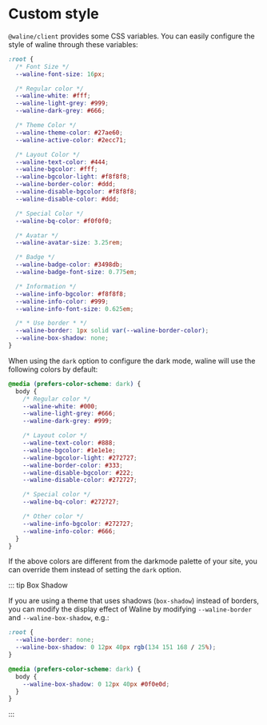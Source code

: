 # Custom style

`@waline/client` provides some CSS variables. You can easily configure the style of waline through these variables:

```css
:root {
  /* Font Size */
  --waline-font-size: 16px;

  /* Regular color */
  --waline-white: #fff;
  --waline-light-grey: #999;
  --waline-dark-grey: #666;

  /* Theme Color */
  --waline-theme-color: #27ae60;
  --waline-active-color: #2ecc71;

  /* Layout Color */
  --waline-text-color: #444;
  --waline-bgcolor: #fff;
  --waline-bgcolor-light: #f8f8f8;
  --waline-border-color: #ddd;
  --waline-disable-bgcolor: #f8f8f8;
  --waline-disable-color: #ddd;

  /* Special Color */
  --waline-bq-color: #f0f0f0;

  /* Avatar */
  --waline-avatar-size: 3.25rem;

  /* Badge */
  --waline-badge-color: #3498db;
  --waline-badge-font-size: 0.775em;

  /* Information */
  --waline-info-bgcolor: #f8f8f8;
  --waline-info-color: #999;
  --waline-info-font-size: 0.625em;

  /* * Use border * */
  --waline-border: 1px solid var(--waline-border-color);
  --waline-box-shadow: none;
}
```

When using the `dark` option to configure the dark mode, waline will use the following colors by default:

```css
@media (prefers-color-scheme: dark) {
  body {
    /* Regular color */
    --waline-white: #000;
    --waline-light-grey: #666;
    --waline-dark-grey: #999;

    /* Layout color */
    --waline-text-color: #888;
    --waline-bgcolor: #1e1e1e;
    --waline-bgcolor-light: #272727;
    --waline-border-color: #333;
    --waline-disable-bgcolor: #222;
    --waline-disable-color: #272727;

    /* Special color */
    --waline-bq-color: #272727;

    /* Other color */
    --waline-info-bgcolor: #272727;
    --waline-info-color: #666;
  }
}
```

If the above colors are different from the darkmode palette of your site, you can override them instead of setting the `dark` option.

::: tip Box Shadow

If you are using a theme that uses shadows (`box-shadow`) instead of borders, you can modify the display effect of Waline by modifying `--waline-border` and `--waline-box-shadow`, e.g.:

```css
:root {
  --waline-border: none;
  --waline-box-shadow: 0 12px 40px rgb(134 151 168 / 25%);
}

@media (prefers-color-scheme: dark) {
  body {
    --waline-box-shadow: 0 12px 40px #0f0e0d;
  }
}
```

:::
